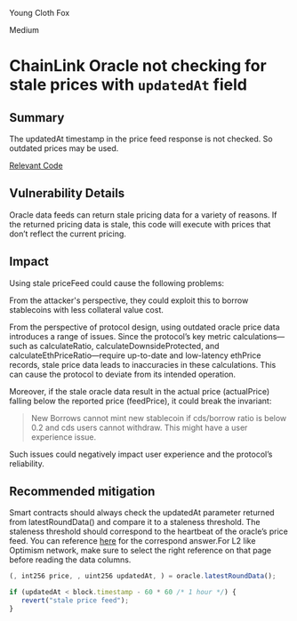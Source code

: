 Young Cloth Fox

Medium

# ChainLink Oracle not checking for stale prices with `updatedAt` field

## Summary

The updatedAt timestamp in the price feed response is not checked. So outdated prices may be used.

[Relevant Code](https://github.com/sherlock-audit/2024-11-autonomint/blob/0d324e04d4c0ca306e1ae4d4c65f0cb9d681751b/Blockchain/Blockchian/contracts/oracles/MasterPriceOracle.sol#L83)

## Vulnerability Details

Oracle data feeds can return stale pricing data for a variety of reasons. If the returned pricing data is stale, this code will execute with prices that don’t reflect the current pricing.

## Impact

Using stale priceFeed could cause the following problems:

From the attacker's perspective, they could exploit this to borrow stablecoins with less collateral value cost.

From the perspective of protocol design, using outdated oracle price data introduces a range of issues. Since the protocol’s key metric calculations—such as calculateRatio, calculateDownsideProtected, and calculateEthPriceRatio—require up-to-date and low-latency ethPrice records, stale price data leads to inaccuracies in these calculations. This can cause the protocol to deviate from its intended operation.

Moreover, if the stale oracle data result in the actual price (actualPrice) falling below the reported price (feedPrice), it could break the invariant:

> New Borrows cannot mint new stablecoin if cds/borrow ratio is below 0.2 and cds users cannot withdraw. This might have a user experience issue.

Such issues could negatively impact user experience and the protocol’s reliability.

## Recommended mitigation

Smart contracts should always check the updatedAt parameter returned from latestRoundData() and compare it to a staleness threshold.
The staleness threshold should correspond to the heartbeat of the oracle’s price feed.
You can reference [here](https://docs.chain.link/data-feeds/price-feeds/addresses/?network=optimism&page=1) for the correspond answer.For L2 like Optimism network, make sure to select the right reference on that page before reading the data columns.

```typescript
(, int256 price, , uint256 updatedAt, ) = oracle.latestRoundData();

if (updatedAt < block.timestamp - 60 * 60 /* 1 hour */) {
   revert("stale price feed");
}
```
